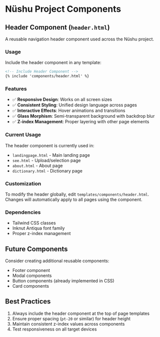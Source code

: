 # Nüshu Project Components

## Header Component (`header.html`)

A reusable navigation header component used across the Nüshu project.

### Usage

Include the header component in any template:

```html
<!-- Include Header Component -->
{% include 'components/header.html' %}
```

### Features

- ✅ **Responsive Design**: Works on all screen sizes
- ✅ **Consistent Styling**: Unified design language across pages
- ✅ **Interactive Effects**: Hover animations and transitions
- ✅ **Glass Morphism**: Semi-transparent background with backdrop blur
- ✅ **Z-index Management**: Proper layering with other page elements

### Current Usage

The header component is currently used in:
- `landingpage.html` - Main landing page
- `see.html` - Upload/selection page
- `about.html` - About page
- `dictionary.html` - Dictionary page

### Customization

To modify the header globally, edit `templates/components/header.html`. Changes will automatically apply to all pages using the component.

### Dependencies

- Tailwind CSS classes
- Inknut Antiqua font family
- Proper z-index management

## Future Components

Consider creating additional reusable components:
- Footer component
- Modal components
- Button components (already implemented in CSS)
- Card components

## Best Practices

1. Always include the header component at the top of page templates
2. Ensure proper spacing (`pt-20` or similar) for header height
3. Maintain consistent z-index values across components
4. Test responsiveness on all target devices


